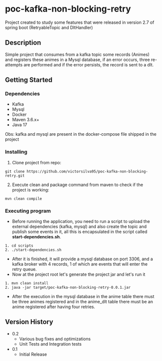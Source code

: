 # poc-kafka-non-blocking-retry

Project created to study some features that were released in version 2.7 of spring boot (RetryableTopic and DltHandler)

## Description

Simple project that consumes from a kafka topic some records (Animes) and registers these animes in a Mysql database, if an error occurs, three re-attempts are performed and if the error persists, the record is sent to a dlt.

## Getting Started

### Dependencies

* Kafka
* Mysql
* Docker
* Maven 3.6.x+
* Java 17

Obs: kafka and mysql 
are present in the docker-compose file shipped in the project

### Installing

1. Clone project from repo:
```
git clone https://github.com/victorsilva95/poc-kafka-non-blocking-retry.git
```
2. Execute clean and package command from maven to check if the project is working:
```
mvn clean compile
```


### Executing program

* Before running the application, 
you need to run a script to upload the external 
dependencies (kafka, mysql) and also create the topic 
and publish some events in it, all this is 
encapsulated in the script called 
**start-dependencies.sh**.
```
1. cd scripts
2. ./start-dependencies.sh
```
* After it is finished, it will provide a 
mysql database on port 3306, and a kafka broker 
with 4 records, 1 of which are events 
that will enter the retry queue.
* Now at the project root let's generate the project jar and let's run it
```
1. mvn clean install
2. java -jar target/poc-kafka-non-blocking-retry-0.0.1.jar
```
* After the execution in the mysql database in the anime table there must be three animes registered and in the anime_dlt table there must be an anime registered after having four retries.


## Version History

* 0.2
    * Various bug fixes and optimizations
    * Unit Tests and Integration tests
* 0.1
    * Initial Release

